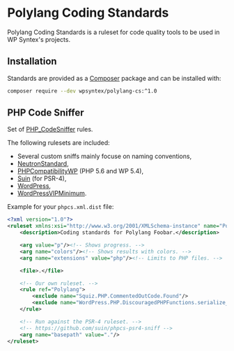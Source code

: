 # Polylang Coding Standards

Polylang Coding Standards is a ruleset for code quality tools to be used in WP Syntex's projects.

## Installation

Standards are provided as a [Composer](https://getcomposer.org/) package and can be installed with:

```bash
composer require --dev wpsyntex/polylang-cs:^1.0
```

## PHP Code Sniffer

Set of [PHP_CodeSniffer](https://github.com/squizlabs/PHP_CodeSniffer) rules.

The following rulesets are included:

- Several custom sniffs mainly focuse on naming conventions,
- [NeutronStandard](https://github.com/Automattic/phpcs-neutron-standard),
- [PHPCompatibilityWP](https://github.com/PHPCompatibility/PHPCompatibilityWP) (PHP 5.6 and WP 5.4),
- [Suin](https://github.com/suin/phpcs-psr4-sniff) (for PSR-4),
- [WordPress](https://github.com/WordPress/WordPress-Coding-Standards),
- [WordPressVIPMinimum](https://github.com/Automattic/VIP-Coding-Standards).

Example for your `phpcs.xml.dist` file:

```xml
<?xml version="1.0"?>
<ruleset xmlns:xsi="http://www.w3.org/2001/XMLSchema-instance" name="Polylang Foobar" xsi:noNamespaceSchemaLocation="https://raw.githubusercontent.com/squizlabs/PHP_CodeSniffer/master/phpcs.xsd">
    <description>Coding standards for Polylang Foobar.</description>

    <arg value="p"/><!-- Shows progress. -->
    <arg name="colors"/><!-- Shows results with colors. -->
    <arg name="extensions" value="php"/><!-- Limits to PHP files. -->

    <file>.</file>

    <!-- Our own ruleset. -->
    <rule ref="Polylang">
        <exclude name="Squiz.PHP.CommentedOutCode.Found"/>
        <exclude name="WordPress.PHP.DiscouragedPHPFunctions.serialize_serialize"/>
    </rule>

    <!-- Run against the PSR-4 ruleset. -->
    <!-- https://github.com/suin/phpcs-psr4-sniff -->
    <arg name="basepath" value="."/>
</ruleset>
```
